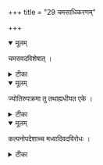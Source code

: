 +++
title = "29 चमसाधिकरणम्"

+++


<details open><summary>मूलम्</summary>

चमसवदविशेषात् ।
</details>



<details><summary>टीका</summary>

यथेदं तच्छिर इति चमसस्य शिरस्त्ववत् । अजाया अविशेषाच्च न परोक्ता त्वजा हि सा ॥ [117]
</details>



<details open><summary>मूलम्</summary>

ज्योतिरुपक्रमा तु तथाह्यधीयत एके ।
</details>



<details><summary>टीका</summary>

ब्रह्मकारणिका सा तु ज्योतिषाऽधिष्ठिता ह्यजा । अणोरणीयानित्यत्र तैत्तिरीया ह्यधीयते ॥ [118]
</details>



<details open><summary>मूलम्</summary>

कल्पनोपदेशाच्च मध्वादिवदविरोधः ।
</details>



<details><summary>टीका</summary>

लये स्थितस्य चैकस्य मधुत्वं कार्यता रवेः । अजाया अपि सृष्ट्यादिवचनाच्च तथा भवेत् ॥ [119]
</details>

